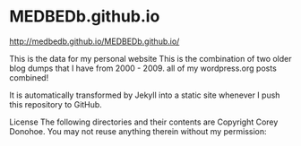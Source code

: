 MEDBEDb.github.io
=================

http://medbedb.github.io/MEDBEDb.github.io/


This is the data for my personal website
This is the combination of two older blog dumps that I have from 2000 - 2009. all of my wordpress.org posts combined!

It is automatically transformed by Jekyll into a static site whenever I push this repository to GitHub.

License
The following directories and their contents are Copyright Corey Donohoe. You may not reuse anything therein without my permission:
